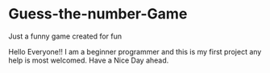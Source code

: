 # Guess-the-number-Game
Just a funny game created for fun

Hello Everyone!!
I am a beginner programmer and this is my first project any help is most welcomed.
Have a Nice Day ahead.
